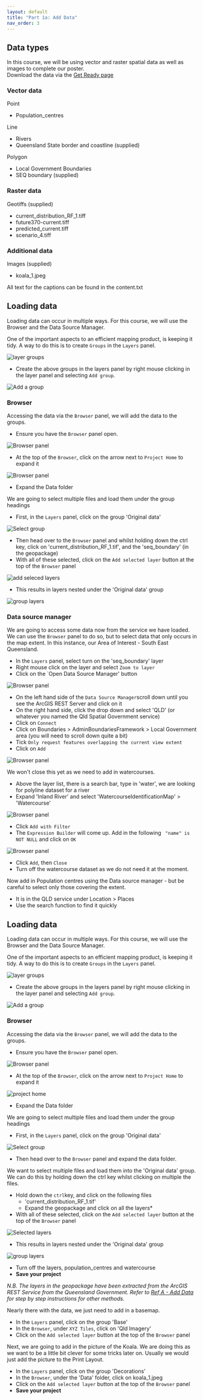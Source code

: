 ```yaml
---
layout: default
title: "Part 1a: Add Data"
nav_order: 3
---
```


## Data types
In this course, we will be using vector and raster spatial data as well as images to complete our poster.  
Download the data via the [Get Ready page](https://emhain8.github.io./QGIS-Cartography-ICCB/docs/get-ready.html)
### Vector data
Point

- Population_centres

Line

- Rivers
- Queensland State border and coastline (supplied)

Polygon

- Local Government Boundaries
- SEQ boundary (supplied)

### Raster data
Geotiffs (supplied)

- current_distribution_RF_1.tiff
- future370-current.tiff
- predicted_current.tiff
- scenario_4.tiff

### Additional data
Images (supplied)

- koala_1.jpeg


All text for the captions can be found in the content.txt

## Loading data
Loading data can occur in multiple ways. For this course, we will use the Browser and the Data Source Manager.  

One of the important aspects to an efficient mapping product, is keeping it tidy. A way to do this is to create `Groups` in the `Layers` panel.  

![layer groups](../media/groups.png)  

- Create the above groups in the layers panel by right mouse clicking in the layer panel and selecting `Add group`.

![Add a group](../media/add_group.png)  

### Browser
Accessing the data via the `Browser` panel, we will add the data to the groups. 

- Ensure you have the `Browser` panel open.  

![Browser panel](../media/browser.png)  

-  At the top of the `Browser`, click on the arrow next to `Project Home` to expand it  

![Browser panel](../media/Project_home.png)  

 - Expand the Data folder  

We are going to select multiple files and load them under the group headings 

- First, in the `Layers` panel, click on the group 'Original data'  

![Select group](../media/select_group.png)

- Then head over to the `Browser` panel and whilst holding down the ctrl key, click on 'current_distribution_RF_1.tif', and the 'seq_boundary' (in the geopackage)  
- With all of these selected, click on the `Add selected layer` button at the top of the `Browser` panel  

![add seleced layers](../media/add-selected-layers.png)  

- This results in layers nested under the 'Original data' group  

![group layers](../media/group_layers.png)  

### Data source manager
We are going to access some data now from the service we have loaded. We can use the `Browser` panel to do so, but to select data that only occurs in the map extent. In this instance, our Area of Interest - South East Queensland.   

- In the `Layers` panel, select turn on the 'seq_boundary' layer  
- Right mouse click on the layer and select `Zoom to layer`  
- Click on the `Open Data Source Manager' button  

![Browser panel](../media/data-source-manager.png)  

- On the left hand side of the `Data Source Manager`scroll down until you see the ArcGIS REST Server and click on it  
- On the right hand side, click the drop down and select 'QLD' (or whatever you named the Qld Spatial Government service)  
- Click on `Connect`  
- Click on Boundaries > AdminBoundariesFramework > Local Government area (you will need to scroll down quite a bit)
- Tick `Only request features overlapping the current view extent`  
- Click on `Add`  

![Browser panel](../media/data-source-manager-load-lga.png)  

We won't close this yet as we need to add in watercourses.

- Above the layer list, there is a search bar, type in 'water', we are looking for polyline dataset for a river  
- Expand 'Inland River' and select 'WatercourseIdentificationMap' > 'Watercourse'

![Browser panel](../media/data-watercourse.png)

- Click `Add with Filter`  
- The `Expression Builder` will come up. Add in the following ` "name" is NOT NULL` and click on `OK`

![Browser panel](../media/data-add-filter.png)

- Click `Add`, then `Close`
- Turn off the watercourse dataset as we do not need it at the moment. 

Now add in Population centres using the Data source manager - but be careful to select only those covering the extent.  

- It is in the QLD service under Location > Places  
- Use the search function to find it quickly  

## Loading data
Loading data can occur in multiple ways. For this course, we will use the Browser and the Data Source Manager.  

One of the important aspects to an efficient mapping product, is keeping it tidy. A way to do this is to create `Groups` in the `Layers` panel.   

![layer groups](../media/groups.png)  

- Create the above groups in the layers panel by right mouse clicking in the layer panel and selecting `Add group`.  

![Add a group](../media/add_group.png)  

### Browser
Accessing the data via the `Browser` panel, we will add the data to the groups. 

- Ensure you have the `Browser` panel open.  

 ![Browser panel](../media/browser.png)  

- At the top of the `Browser`, click on the arrow next to `Project Home` to expand it  

![project home](../media/Project_home.png)  

- Expand the Data folder  

We are going to select multiple files and load them under the group headings 

- First, in the `Layers` panel, click on the group 'Original data'  

![Select group](../media/select_group.png)  

- Then head over to the `Browser` panel and expand the data folder.  

We want to select multiple files and load them into the 'Original data' group. We can do this by holding down the ctrl key whilst clicking on multiple the files.

- Hold down the `ctrl`key, and click on the following files
  - 'current_distribution_RF_1.tif'  
  - Expand the geopackage and click on all the layers*  
- With all of these selected, click on the `Add selected layer` button at the top of the `Browser` panel  

![Selected layers](../media/add-selected-layers2.png)  

- This results in layers nested under the 'Original data' group  

![group layers](../media/group_layers.png)  

- Turn off the layers, population_centres and watercourse  
- **Save your project**  

*N.B. The layers in the geopackage have been extracted from the ArcGIS REST Service from the Queensland Government. Refer to [Ref A - Add Data](https://emhain8.github.io./QGIS-Cartography-ICCB/docs/part1a-add-data.html) for step by step instructions for other methods.*   

Nearly there with the data, we just need to add in a basemap.  

- In the `Layers` panel, click on the group 'Base'  
- In the `Browser`, under `XYZ Tiles`, click on 'Qld Imagery'  
- Click on the `Add selected layer` button at the top of the `Browser` panel

Next, we are going to add in the picture of the Koala. We are doing this as we want to be a little bit clever for some tricks later on. Usually we would just add the picture to the Print Layout. 

- In the `Layers` panel, click on the group 'Decorations'
- In the `Browser`, under the 'Data' folder, click on koala_1.jpeg
- Click on the `Add selected layer` button at the top of the `Browser` panel
- **Save your project**  
